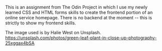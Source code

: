 This is an assignment from The Odin Project in which I use my newly learned CSS and HTML forms skills to create the frontend portion of an online service homepage. There is no backend at the moment -- this is strictly to show my frontend skills.

The image used is by Halie West on Unsplash. https://unsplash.com/photos/green-leaf-plant-in-close-up-photography-25xggax4bSA